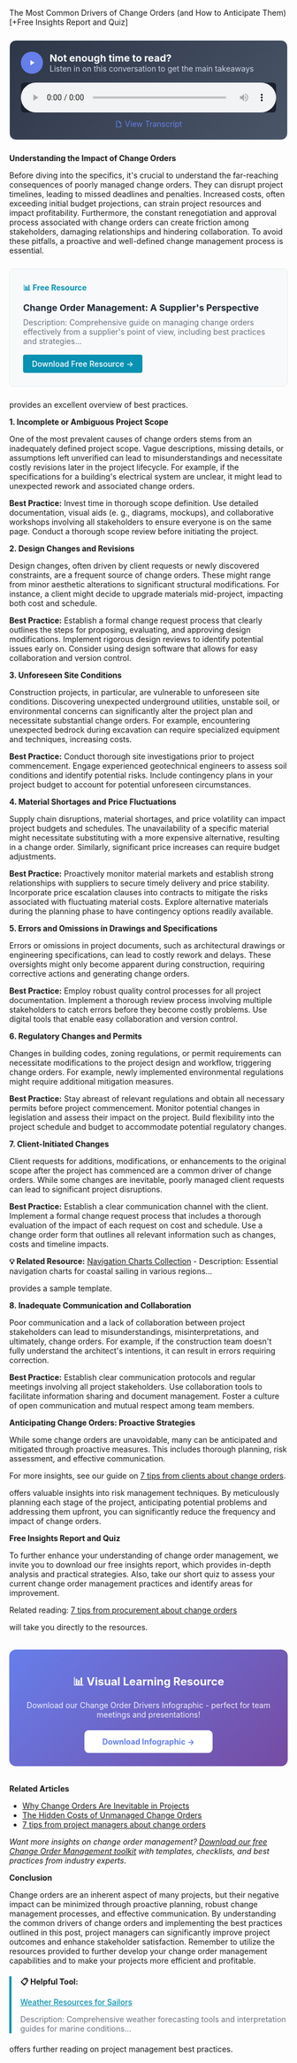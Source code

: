The Most Common Drivers of Change Orders (and How to Anticipate Them) [+Free Insights Report and Quiz]


<div style="background: linear-gradient(135deg, #2D3748 0%, #4A5568 100%); padding: 20px; border-radius: 12px; margin: 24px 0; border: 1px solid #E2E8F0;">
  <div style="display: flex; align-items: center; gap: 12px; margin-bottom: 16px;">
    <div style="width: 40px; height: 40px; background: #667eea; border-radius: 50%; display: flex; align-items: center; justify-content: center;">
      <svg width="16" height="16" viewBox="0 0 24 24" fill="white">
        <path d="M8 5v14l11-7z"/>
      </svg>
    </div>
    <div>
      <h3 style="color: white; margin: 0; font-size: 18px; font-weight: bold;">Not enough time to read?</h3>
      <p style="color: #CBD5E0; margin: 0; font-size: 14px;">Listen in on this conversation to get the main takeaways</p>
    </div>
  </div>
  <audio controls style="width: 100%; background: #1A202C; border-radius: 6px;">
    <source src="/podcasts/audio/post-14.wav" type="audio/wav">
    Your browser does not support the audio element.
  </audio>
  <div style="margin-top: 12px; text-align: center;">
    <a href="/podcasts/transcripts/post-14-transcript.txt" 
       style="color: #667eea; text-decoration: none; font-size: 14px; display: inline-flex; align-items: center; gap: 4px;"
       target="_blank">
      <svg width="14" height="14" viewBox="0 0 24 24" fill="currentColor">
        <path d="M14,2H6A2,2 0 0,0 4,4V20A2,2 0 0,0 6,22H18A2,2 0 0,0 20,20V8L14,2M18,20H6V4H13V9H18V20Z"/>
      </svg>
      View Transcript
    </a>
  </div>
</div>

<p><b>Understanding the Impact of Change Orders</b></p>

<p>Before diving into the specifics, it's crucial to understand the far-reaching consequences of poorly managed change orders.  They can disrupt project timelines, leading to missed deadlines and penalties.  Increased costs, often exceeding initial budget projections, can strain project resources and impact profitability.  Furthermore, the constant renegotiation and approval process associated with change orders can create friction among stakeholders, damaging relationships and hindering collaboration.  To avoid these pitfalls, a proactive and well-defined change management process is essential. 
<div style="background: #f8f9fa; border: 1px solid #e9ecef; border-radius: 8px; padding: 24px; margin: 24px 0;">
<h4 style="color: #0891b2; margin: 0 0 12px 0;">📊 Free Resource</h4>
<h3 style="margin: 0 0 8px 0;"><a href="/resources/change-order-management" style="color: #1f2937; text-decoration: none;">Change Order Management: A Supplier's Perspective</a></h3>
<p style="color: #6b7280; margin: 0 0 16px 0; font-size: 14px;">Description: Comprehensive guide on managing change orders effectively from a supplier's point of view, including best practices and strategies...</p>
<a href="/resources/change-order-management" style="background: #0891b2; color: white; padding: 8px 16px; border-radius: 4px; text-decoration: none; font-weight: 500; display: inline-block;">Download Free Resource →</a>
</div> provides an excellent overview of best practices.</p>  <p><b>1. Incomplete or Ambiguous Project Scope</b></p>

<p>One of the most prevalent causes of change orders stems from an inadequately defined project scope.  Vague descriptions, missing details, or assumptions left unverified can lead to misunderstandings and necessitate costly revisions later in the project lifecycle.  For example, if the specifications for a building's electrical system are unclear, it might lead to unexpected rework and associated change orders.  </p>
<p><b>Best Practice:</b>  Invest time in thorough scope definition. Use detailed documentation, visual aids (e. g., diagrams, mockups), and collaborative workshops involving all stakeholders to ensure everyone is on the same page. Conduct a thorough scope review before initiating the project.  </p>  <p><b>2. Design Changes and Revisions</b></p>

<p>Design changes, often driven by client requests or newly discovered constraints, are a frequent source of change orders. These might range from minor aesthetic alterations to significant structural modifications.  For instance, a client might decide to upgrade materials mid-project, impacting both cost and schedule.  </p>
<p><b>Best Practice:</b>  Establish a formal change request process that clearly outlines the steps for proposing, evaluating, and approving design modifications.  Implement rigorous design reviews to identify potential issues early on.  Consider using design software that allows for easy collaboration and version control. </p>  <p><b>3. Unforeseen Site Conditions</b></p>

<p>Construction projects, in particular, are vulnerable to unforeseen site conditions.  Discovering unexpected underground utilities, unstable soil, or environmental concerns can significantly alter the project plan and necessitate substantial change orders.  For example, encountering unexpected bedrock during excavation can require specialized equipment and techniques, increasing costs. </p>
<p><b>Best Practice:</b>  Conduct thorough site investigations prior to project commencement.  Engage experienced geotechnical engineers to assess soil conditions and identify potential risks.  Include contingency plans in your project budget to account for potential unforeseen circumstances.  </p>  <p><b>4. Material Shortages and Price Fluctuations</b></p>

<p>Supply chain disruptions, material shortages, and price volatility can impact project budgets and schedules.  The unavailability of a specific material might necessitate substituting with a more expensive alternative, resulting in a change order. Similarly, significant price increases can require budget adjustments.  </p>
<p><b>Best Practice:</b>  Proactively monitor material markets and establish strong relationships with suppliers to secure timely delivery and price stability.  Incorporate price escalation clauses into contracts to mitigate the risks associated with fluctuating material costs.  Explore alternative materials during the planning phase to have contingency options readily available.</p>  <p><b>5. Errors and Omissions in Drawings and Specifications</b></p>

<p>Errors or omissions in project documents, such as architectural drawings or engineering specifications, can lead to costly rework and delays. These oversights might only become apparent during construction, requiring corrective actions and generating change orders. </p>
<p><b>Best Practice:</b> Employ robust quality control processes for all project documentation. Implement a thorough review process involving multiple stakeholders to catch errors before they become costly problems.  Use digital tools that enable easy collaboration and version control.</p>  <p><b>6. Regulatory Changes and Permits</b></p>

<p>Changes in building codes, zoning regulations, or permit requirements can necessitate modifications to the project design and workflow, triggering change orders. For example, newly implemented environmental regulations might require additional mitigation measures. </p>
<p><b>Best Practice:</b> Stay abreast of relevant regulations and obtain all necessary permits before project commencement.  Monitor potential changes in legislation and assess their impact on the project.  Build flexibility into the project schedule and budget to accommodate potential regulatory changes. </p>  <p><b>7. Client-Initiated Changes</b></p>

<p>Client requests for additions, modifications, or enhancements to the original scope after the project has commenced are a common driver of change orders. While some changes are inevitable, poorly managed client requests can lead to significant project disruptions. </p>
<p><b>Best Practice:</b>  Establish a clear communication channel with the client. Implement a formal change request process that includes a thorough evaluation of the impact of each request on cost and schedule.  Use a change order form that outlines all relevant information such as changes, costs and timeline impacts. 
<p><b>💡 Related Resource:</b> <a href="/resources/navigation-charts">Navigation Charts Collection</a> - Description: Essential navigation charts for coastal sailing in various regions...</p> provides a sample template. </p>  <p><b>8. Inadequate Communication and Collaboration</b></p>

<p>Poor communication and a lack of collaboration between project stakeholders can lead to misunderstandings, misinterpretations, and ultimately, change orders.  For example, if the construction team doesn't fully understand the architect's intentions, it can result in errors requiring correction.  </p>
<p><b>Best Practice:</b>  Establish clear communication protocols and regular meetings involving all project stakeholders. Use collaboration tools to facilitate information sharing and document management. Foster a culture of open communication and mutual respect among team members. </p>  <p><b>Anticipating Change Orders: Proactive Strategies</b></p>

<p>While some change orders are unavoidable, many can be anticipated and mitigated through proactive measures.  This includes thorough planning, risk assessment, and effective communication.  <p>For more insights, see our guide on <a href="/posts/post-10">7 tips from clients about change orders</a>.</p> offers valuable insights into risk management techniques.  By meticulously planning each stage of the project, anticipating potential problems and addressing them upfront,  you can significantly reduce the frequency and impact of change orders.  </p>  <p><b>Free Insights Report and Quiz</b></p>

<p>To further enhance your understanding of change order management, we invite you to download our free insights report, which provides in-depth analysis and practical strategies.  Also, take our short quiz to assess your current change order management practices and identify areas for improvement.  <p>Related reading: <a href="/posts/post-11">7 tips from procurement about change orders</a></p> will take you directly to the resources.  </p>  <div style="background: linear-gradient(135deg, #667eea 0%, #764ba2 100%); padding: 24px; border-radius: 12px; margin: 32px 0; text-align: center;">  <p style="color: white; font-size: 20px; font-weight: bold; margin-bottom: 12px;">📊 Visual Learning Resource</p>  <p style="color: rgba(255,255,255,0.9); margin-bottom: 20px;">Download our Change Order Drivers Infographic - perfect for team meetings and presentations!</p>  <a href="/resources/infographics" style="display: inline-block; background: white; color: #667eea; padding: 12px 32px; border-radius: 8px; font-weight: bold; text-decoration: none;">Download Infographic →</a>
</div>
<p><b>Related Articles</b></p>

<ul>
<li><a href="/posts/post-13">Why Change Orders Are Inevitable in Projects</a></li>
<li><a href="/posts/post-15">The Hidden Costs of Unmanaged Change Orders</a></li>
<li><a href="/posts/post-8">7 tips from project managers about change orders</a></li>
</ul>

<p><i>Want more insights on change order management? <a href="/resources">Download our free Change Order Management toolkit</a> with templates, checklists, and best practices from industry experts.</i></p>

<p><b>Conclusion</b></p>

<p>Change orders are an inherent aspect of many projects, but their negative impact can be minimized through proactive planning, robust change management processes, and effective communication. By understanding the common drivers of change orders and implementing the best practices outlined in this post, project managers can significantly improve project outcomes and enhance stakeholder satisfaction.  Remember to utilize the resources provided to further develop your change order management capabilities and to make your projects more efficient and profitable. 
<div style="border-left: 4px solid #0891b2; padding-left: 16px; margin: 20px 0;">
<p><b>📋 Helpful Tool:</b></p>
<p><a href="/resources/weather-resources" style="color: #0891b2; font-weight: 500;">Weather Resources for Sailors</a></p>
<p style="font-size: 14px; color: #6b7280;">Description: Comprehensive weather forecasting tools and interpretation guides for marine conditions...</p>
</div>  offers further reading on project management best practices.</p>